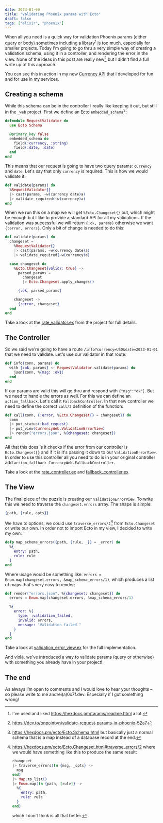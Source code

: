 ```yaml
---
date: 2023-01-09
title: "Validating Phoenix params with Ecto"
draft: false
tags: ["elixir", "phoenix"]
---
```


When all you need is a quick way for validation Phoenix params (either query or body) sometimes including a library[^1] is too much, especially for smaller projects. Today I'm going to go thru a very simple way of creating a validation schema, using it in a controller, and rendering the error in the view. None of the ideas in this post are really new[^2] but I didn't find a full write up of this approach.

You can see this in action in my new [Currency API](https://git.0x7f.dev/0x7f/currency) that I developed for fun and for use in my services.

## Creating a schema

While this schema can be in the controller I really like keeping it out, but still in the `_web` project. First we define an Ecto `embedded_schema`[^3]:

```elixir
defmodule RequestValidator do
  use Ecto.Schema

  @primary_key false
  embedded_schema do
    field(:currency, :string)
    field(:date, :date)
  end
end
```

This means that our request is going to have two query params: `currency` and `date`. Let's say that only `currency` is required. This is how we would validate it:

```elixir
def validate(params) do
  %RequestValidator{}
  |> cast(params, ~w(currency date)a)
  |> validate_required(~w(currency)a)
end
```

When we run this on a map we will get `%Ecto.Changeset{}` out, which might be enough but I like to provide a standard API for all my validations. If the validation was successful we will return `{:ok, params}` otherwise we want `{:error, errors}`. Only a bit of change is needed to do this:

```elixir
def validate(params) do
  changeset =
    %RequestValidator{}
    |> cast(params, ~w(currency date)a)
    |> validate_required(~w(currency)a)

  case changeset do
    %Ecto.Changeset{valid?: true} ->
      parsed_params =
        changeset
        |> Ecto.Changeset.apply_changes()

      {:ok, parsed_params}

    changeset ->
      {:error, changeset}
  end
end
```

Take a look at the [rate_validator.ex](https://git.0x7f.dev/0x7f/currency/src/branch/master/lib/currency_web/validators/rate_validator.ex) from the project for full details.

## The Controller

So we said we're going to have a route `/info?currency=USD&date=2023-01-01` that we need to validate. Let's use our validator in that route:

```elixir
def info(conn, params) do
  with {:ok, params} <- RequestValidator.validate(params) do
    json(conn, %{msg: :ok})
  end
end
```

If our params are valid this will go thru and respond with `{"msg":"ok"}`. But we need to handle the errors as well. For this we can define an `action_fallback`. Let's call it `FallbackController`. In that new controller we need to define the correct `call/2` definition of the function:

```elixir
def call(conn, {:error, %Ecto.Changeset{} = changeset}) do
  conn
  |> put_status(:bad_request)
  |> put_view(CurrencyWeb.ValidationErrorView)
  |> render("errors.json", %{changeset: changeset})
end
```

All that this does is it checks if the error from our controller is `Ecto.Changeset{}` and if it is it's passing it down to our `ValidationErrorView`. In order to use this controller all you need to do is in your original controller add `action_fallback CurrencyWeb.FallbackController`.

Take a look at the [rate_controller.ex](https://git.0x7f.dev/0x7f/currency/src/branch/master/lib/currency_web/controllers/rate_controller.ex) and [fallback_controller.ex](https://git.0x7f.dev/0x7f/currency/src/branch/master/lib/currency_web/controllers/fallback_controller.ex).

## The View

The final piece of the puzzle is creating our `ValidationErrorView`. To write this we need to traverse the `changeset.errors` array. The shape is simple:

```elixir
{path, {rule, opts}}
```

We have to options, we could use `traverse_errors/2`[^4] from `Ecto.Changeset` or write our own. In order not to import Ecto in my view, I decided to write my own:

```elixir
defp map_schema_errors({path, {rule, _}} = _error) do
  %{
    entry: path,
    rule: rule
  }
end
```

Where usage would be something like: `errors = Enum.map(changeset.errors, &map_schema_errors/1)`, which produces a list of maps that's very easy to render:

```elixir
def render("errors.json", %{changeset: changeset}) do
  errors = Enum.map(changeset.errors, &map_schema_errors/1)

  %{
    error: %{
      type: :validation_failed,
      invalid: errors,
      message: "Validation failed."
    }
  }
end
```

Take a look at [validation_error_view.ex](https://git.0x7f.dev/0x7f/currency/src/branch/master/lib/currency_web/views/validation_error_view.ex) for the full implementation.

And violà, we've introduced a way to validate params (query or otherwise) with something you already have in your project!

## The end

As always I’m open to comments and I would love to hear your thoughts – so please write to me andrei(a)0x7f.dev. Especially if I got something wrong!

[^1]: I've used and liked https://hexdocs.pm/tarams/readme.html a lot.
[^2]: https://dev.to/onpointvn/validate-request-params-in-phoenix-52a7
[^3]: https://hexdocs.pm/ecto/Ecto.Schema.html but basically just a normal schema that is a map instead of a database record at the end.
[^4]:
    https://hexdocs.pm/ecto/Ecto.Changeset.html#traverse_errors/2
    where we would have something like this to produce the same result:

    ```elixir
    changeset
    |> traverse_errors(fn {msg, _opts} ->
      msg
    end)
    |> Map.to_list()
    |> Enum.map(fn {path, [rule]} ->
      %{
        entry: path,
        rule: rule
      }
    end)
    ```

    which I don't think is all that better.
